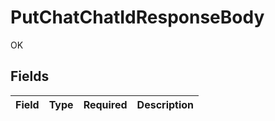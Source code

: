 # PutChatChatIdResponseBody

OK


## Fields

| Field       | Type        | Required    | Description |
| ----------- | ----------- | ----------- | ----------- |